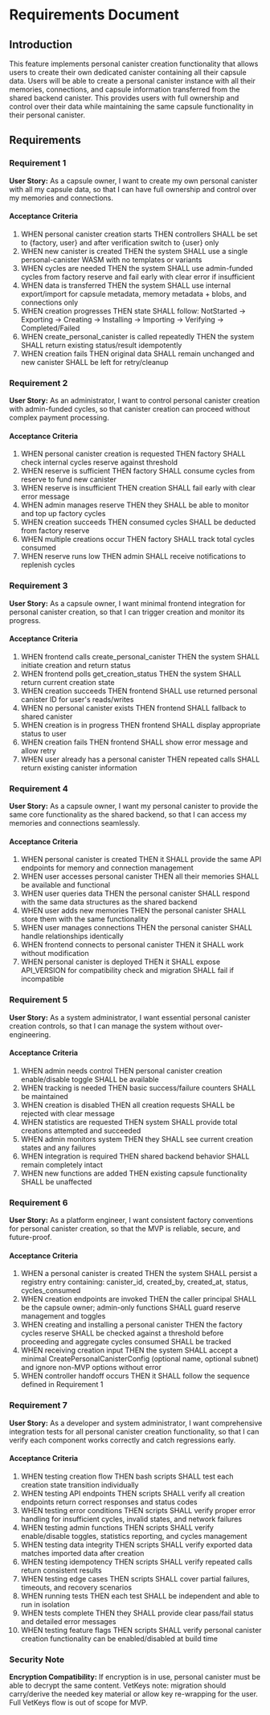 # Requirements Document

## Introduction

This feature implements personal canister creation functionality that allows users to create their own dedicated canister containing all their capsule data. Users will be able to create a personal canister instance with all their memories, connections, and capsule information transferred from the shared backend canister. This provides users with full ownership and control over their data while maintaining the same capsule functionality in their personal canister.

## Requirements

### Requirement 1

**User Story:** As a capsule owner, I want to create my own personal canister with all my capsule data, so that I can have full ownership and control over my memories and connections.

#### Acceptance Criteria

1. WHEN personal canister creation starts THEN controllers SHALL be set to {factory, user} and after verification switch to {user} only
2. WHEN new canister is created THEN the system SHALL use a single personal-canister WASM with no templates or variants
3. WHEN cycles are needed THEN the system SHALL use admin-funded cycles from factory reserve and fail early with clear error if insufficient
4. WHEN data is transferred THEN the system SHALL use internal export/import for capsule metadata, memory metadata + blobs, and connections only
5. WHEN creation progresses THEN state SHALL follow: NotStarted → Exporting → Creating → Installing → Importing → Verifying → Completed/Failed
6. WHEN create_personal_canister is called repeatedly THEN the system SHALL return existing status/result idempotently
7. WHEN creation fails THEN original data SHALL remain unchanged and new canister SHALL be left for retry/cleanup

### Requirement 2

**User Story:** As an administrator, I want to control personal canister creation with admin-funded cycles, so that canister creation can proceed without complex payment processing.

#### Acceptance Criteria

1. WHEN personal canister creation is requested THEN factory SHALL check internal cycles reserve against threshold
2. WHEN reserve is sufficient THEN factory SHALL consume cycles from reserve to fund new canister
3. WHEN reserve is insufficient THEN creation SHALL fail early with clear error message
4. WHEN admin manages reserve THEN they SHALL be able to monitor and top up factory cycles
5. WHEN creation succeeds THEN consumed cycles SHALL be deducted from factory reserve
6. WHEN multiple creations occur THEN factory SHALL track total cycles consumed
7. WHEN reserve runs low THEN admin SHALL receive notifications to replenish cycles

### Requirement 3

**User Story:** As a capsule owner, I want minimal frontend integration for personal canister creation, so that I can trigger creation and monitor its progress.

#### Acceptance Criteria

1. WHEN frontend calls create_personal_canister THEN the system SHALL initiate creation and return status
2. WHEN frontend polls get_creation_status THEN the system SHALL return current creation state
3. WHEN creation succeeds THEN frontend SHALL use returned personal canister ID for user's reads/writes
4. WHEN no personal canister exists THEN frontend SHALL fallback to shared canister
5. WHEN creation is in progress THEN frontend SHALL display appropriate status to user
6. WHEN creation fails THEN frontend SHALL show error message and allow retry
7. WHEN user already has a personal canister THEN repeated calls SHALL return existing canister information

### Requirement 4

**User Story:** As a capsule owner, I want my personal canister to provide the same core functionality as the shared backend, so that I can access my memories and connections seamlessly.

#### Acceptance Criteria

1. WHEN personal canister is created THEN it SHALL provide the same API endpoints for memory and connection management
2. WHEN user accesses personal canister THEN all their memories SHALL be available and functional
3. WHEN user queries data THEN the personal canister SHALL respond with the same data structures as the shared backend
4. WHEN user adds new memories THEN the personal canister SHALL store them with the same functionality
5. WHEN user manages connections THEN the personal canister SHALL handle relationships identically
6. WHEN frontend connects to personal canister THEN it SHALL work without modification
7. WHEN personal canister is deployed THEN it SHALL expose API_VERSION for compatibility check and migration SHALL fail if incompatible

### Requirement 5

**User Story:** As a system administrator, I want essential personal canister creation controls, so that I can manage the system without over-engineering.

#### Acceptance Criteria

1. WHEN admin needs control THEN personal canister creation enable/disable toggle SHALL be available
2. WHEN tracking is needed THEN basic success/failure counters SHALL be maintained
3. WHEN creation is disabled THEN all creation requests SHALL be rejected with clear message
4. WHEN statistics are requested THEN system SHALL provide total creations attempted and succeeded
5. WHEN admin monitors system THEN they SHALL see current creation states and any failures
6. WHEN integration is required THEN shared backend behavior SHALL remain completely intact
7. WHEN new functions are added THEN existing capsule functionality SHALL be unaffected

### Requirement 6

**User Story:** As a platform engineer, I want consistent factory conventions for personal canister creation, so that the MVP is reliable, secure, and future-proof.

#### Acceptance Criteria

1. WHEN a personal canister is created THEN the system SHALL persist a registry entry containing: canister_id, created_by, created_at, status, cycles_consumed
2. WHEN creation endpoints are invoked THEN the caller principal SHALL be the capsule owner; admin-only functions SHALL guard reserve management and toggles
3. WHEN creating and installing a personal canister THEN the factory cycles reserve SHALL be checked against a threshold before proceeding and aggregate cycles consumed SHALL be tracked
4. WHEN receiving creation input THEN the system SHALL accept a minimal CreatePersonalCanisterConfig (optional name, optional subnet) and ignore non-MVP options without error
5. WHEN controller handoff occurs THEN it SHALL follow the sequence defined in Requirement 1

### Requirement 7

**User Story:** As a developer and system administrator, I want comprehensive integration tests for all personal canister creation functionality, so that I can verify each component works correctly and catch regressions early.

#### Acceptance Criteria

1. WHEN testing creation flow THEN bash scripts SHALL test each creation state transition individually
2. WHEN testing API endpoints THEN scripts SHALL verify all creation endpoints return correct responses and status codes
3. WHEN testing error conditions THEN scripts SHALL verify proper error handling for insufficient cycles, invalid states, and network failures
4. WHEN testing admin functions THEN scripts SHALL verify enable/disable toggles, statistics reporting, and cycles management
5. WHEN testing data integrity THEN scripts SHALL verify exported data matches imported data after creation
6. WHEN testing idempotency THEN scripts SHALL verify repeated calls return consistent results
7. WHEN testing edge cases THEN scripts SHALL cover partial failures, timeouts, and recovery scenarios
8. WHEN running tests THEN each test SHALL be independent and able to run in isolation
9. WHEN tests complete THEN they SHALL provide clear pass/fail status and detailed error messages
10. WHEN testing feature flags THEN scripts SHALL verify personal canister creation functionality can be enabled/disabled at build time

### Security Note

**Encryption Compatibility:** If encryption is in use, personal canister must be able to decrypt the same content. VetKeys note: migration should carry/derive the needed key material or allow key re-wrapping for the user. Full VetKeys flow is out of scope for MVP.
